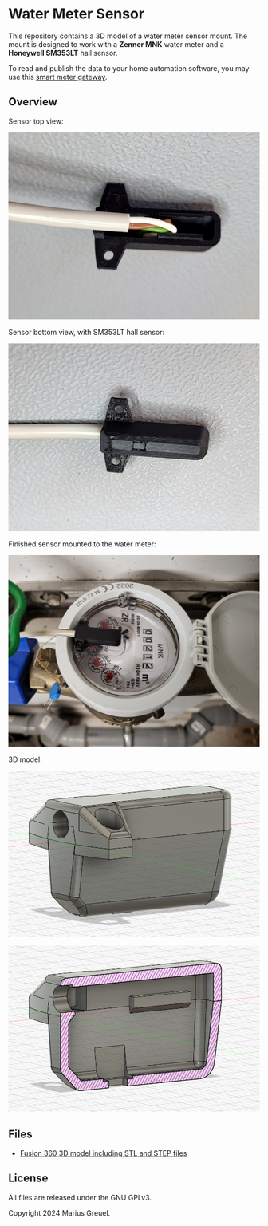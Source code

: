 # Water Meter Sensor

This repository contains a 3D model of a water meter sensor mount.
The mount is designed to work with a **Zenner MNK** water meter and a **Honeywell SM353LT** hall sensor.

To read and publish the data to your home automation software,
you may use this [smart meter gateway](../smartmeter-gateway/).

## Overview

Sensor top view:

![Sensor](docs/water-meter-sensor-top.jpg)

Sensor bottom view, with SM353LT hall sensor:

![Sensor](docs/water-meter-sensor-bottom.jpg)

Finished sensor mounted to the water meter:

![Sensor](docs/water-meter-sensor.jpg)

3D model:

![3D model](docs/water-meter-sensor-housing.png)

![3D model cut](docs/water-meter-sensor-housing-cut.png)

## Files

- [Fusion 360 3D model including STL and STEP files](./models/)

## License

All files are released under the GNU GPLv3.

Copyright 2024 Marius Greuel.
